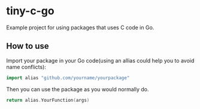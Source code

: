 # tiny-c-go
Example project for using packages that uses C code in Go.

## How to use

Import your package in your Go code(using an allias could help you to avoid name conflicts):

```go
import alias "github.com/yourname/yourpackage"
```

Then you can use the package as you would normally do.

```go
return alias.YourFunction(args)
```


